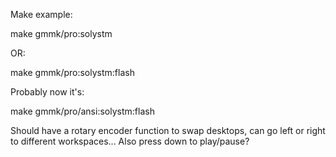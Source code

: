 Make example:

make gmmk/pro:solystm

OR:

make gmmk/pro:solystm:flash

Probably now it's:

make gmmk/pro/ansi:solystm:flash

Should have a rotary encoder function to swap desktops, can go left or right to different workspaces...
Also press down to play/pause?
